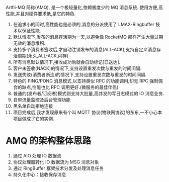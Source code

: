 Artfii-MQ 简称(AMQ), 是一个极轻量化,依赖极度少的 MQ 消息系统.
使用方便,高性能,并且对硬件要求低,是它的特色.
1. 在追求小的同时,高性能也是必须的,消息的分派使用了 LMAX-Ringbuffer 技术以保证性能.
2. 默认情况下,发布的消息存活期为一天,以避免像 RocketMQ 那样产生大量过期无效的消息堆积.
3. 支持多个消费者签收后,才自动注销发布的消息(ALL-ACK),支持自定义消息存活周期(永久,ALL-ACK,闪存)
4. 所有消息默认情况下,接收成功后就会自动标记[已送达].
5. 客户未签收(NACK)的情况下,支持设置重发次数与重发的时间间隔.
6. 发送失败(消费者断连)的情况下,支持设置重发次数与重发的时间间隔.
7. 特色的 PING/PONG 消息模式,以支持类似 RPC 的功能调用,却无 RPC 强制偶合的缺点,性能也比 RPC 调用更好.(微服务的最佳伴侣)
8. 普通的(发布者/订阅者)模式则支持大批量,高并发的写日志模式的 IO 消息业务.
9. 自带流量监控及后台管理功能
10. 黑名单自动拒绝连接
11. 项目完成后,我才发现原来有个叫 MQTT 协议(物联网协议)的东东,一不小心本项目做成了它的实例.


# AMQ 的架构整体思路

1. 通过 AIO 处理 IO 数据流
2. 协议处理器转化 IO 数据流为 MSG 消息对象
3. 通过 RingBuffer 框架技术分发及处理消息任务
4. 持久化中心：接收保存消息





